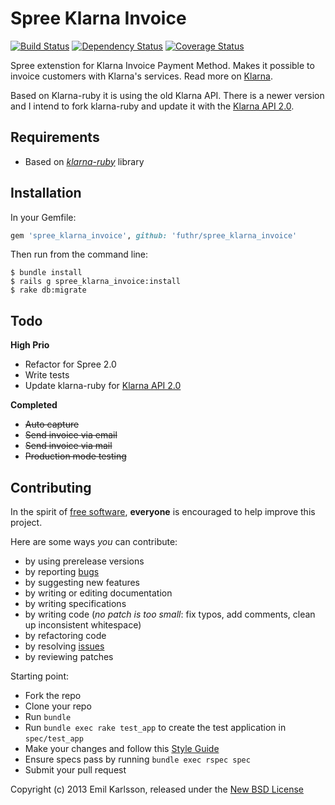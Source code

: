 # Spree Klarna Invoice

[![Build Status](https://secure.travis-ci.org/futhr/spree_klarna_invoice.png?branch=master)](http://travis-ci.org/futhr/spree_klarna_invoice)
[![Dependency Status](https://gemnasium.com/futhr/spree_klarna_invoice.png)](https://gemnasium.com/futhr/spree_klarna_invoice)
[![Coverage Status](https://coveralls.io/repos/futhr/spree_klarna_invoice/badge.png?branch=master)](https://coveralls.io/r/futhr/spree_klarna_invoice)

Spree extenstion for Klarna Invoice Payment Method. Makes it possible to invoice customers with Klarna's services. Read more on [Klarna][1].

Based on Klarna-ruby it is using the old Klarna API. There is a newer version and I intend to fork klarna-ruby and update it with the [Klarna API 2.0][2].

## Requirements

* Based on *[klarna-ruby][3]* library

## Installation

In your Gemfile:

```ruby
gem 'spree_klarna_invoice', github: 'futhr/spree_klarna_invoice'
```

Then run from the command line:

    $ bundle install
    $ rails g spree_klarna_invoice:install
    $ rake db:migrate

## Todo

__High Prio__

* Refactor for Spree 2.0
* Write tests
* Update klarna-ruby for [Klarna API 2.0][2]

__Completed__

* ~~Auto capture~~
* ~~Send invoice via email~~
* ~~Send invoice via mail~~
* ~~Production mode testing~~

## Contributing

In the spirit of [free software][4], **everyone** is encouraged to help improve this project.

Here are some ways *you* can contribute:

* by using prerelease versions
* by reporting [bugs][5]
* by suggesting new features
* by writing or editing documentation
* by writing specifications
* by writing code (*no patch is too small*: fix typos, add comments, clean up inconsistent whitespace)
* by refactoring code
* by resolving [issues][5]
* by reviewing patches

Starting point:

* Fork the repo
* Clone your repo
* Run `bundle`
* Run `bundle exec rake test_app` to create the test application in `spec/test_app`
* Make your changes and follow this [Style Guide](https://github.com/thoughtbot/guides)
* Ensure specs pass by running `bundle exec rspec spec`
* Submit your pull request

Copyright (c) 2013 Emil Karlsson, released under the [New BSD License][6]

[1]: http://klarna.com
[2]: https://docs.klarna.com/en/rest-api
[3]: https://github.com/futhr/klarna-ruby
[4]: http://www.fsf.org/licensing/essays/free-sw.html
[5]: https://github.com/futhr/spree_klarna_invoice/issues
[6]: https://github.com/futhr/spree_klarna_invoice/tree/master/LICENSE

